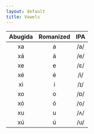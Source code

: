 ```yaml
---
layout: default
title: Vowels
---
```


|Abugida|Romanized|IPA|
|:-:|:-:|:-:|
|xa|a|/a/|
|xá|á|/e/|
|xe|e|/ɛ/|
|xé|é|/i/|
|xi|i|/ɪ/|
|xo|o|/ɒ/|
|xó|ó|/o/|
|xu|u|/ʌ/|
|xú|ú|/u/|
